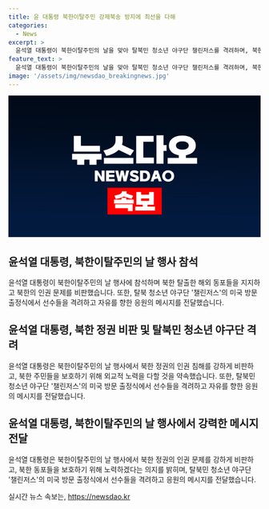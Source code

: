 ```yaml
---
title: 윤 대통령 북한이탈주민 강제북송 방지에 최선을 다해
categories:
  - News
excerpt: >
  윤석열 대통령이 북한이탈주민의 날을 맞아 탈북민 청소년 야구단 챌린저스를 격려하며, 북한 인권 문제에 대해 강한 비판을 쏟아냈다. 또한, 북한 동포들의 자유를 위해 모든 외교적 노력을 다할 것이라고 강조하며, 야구를 통해 자유를 상징하는 자유를 향한 홈런을 표방했다. 또한, 청소년 야구단의 미국 방문을 응원하며, 미국에서의 일정을 소개하였다.
feature_text: >
  윤석열 대통령이 북한이탈주민의 날을 맞아 탈북민 청소년 야구단 챌린저스를 격려하며, 북한 인권 문제에 대해 강한 비판을 쏟아냈다. 또한, 북한 동포들의 자유를 위해 모든 외교적 노력을 다할 것이라고 강조하며, 야구를 통해 자유를 상징하는 자유를 향한 홈런을 표방했다. 또한, 청소년 야구단의 미국 방문을 응원하며, 미국에서의 일정을 소개하였다.
image: '/assets/img/newsdao_breakingnews.jpg'
---
```


<p><img src="/assets/img/newsdao_breakingnews.jpg" alt="bookingtag 속보" /></p>

<h2 data-ke-size="size26">윤석열 대통령, 북한이탈주민의 날 행사 참석</h2>

<p data-ke-size="size16">윤석열 대통령이 북한이탈주민의 날 행사에 참석하며 북한 탈출한 해외 동포들을 지지하고 북한의 인권 문제를 비판했습니다. 또한, 탈북 청소년 야구단 '챌린저스'의 미국 방문 출정식에서 선수들을 격려하고 자유를 향한 응원의 메시지를 전달했습니다.</p>

<h2 data-ke-size="size26">윤석열 대통령, 북한 정권 비판 및 탈북민 청소년 야구단 격려</h2>

<p data-ke-size="size16">윤석열 대통령은 북한이탈주민의 날 행사에서 북한 정권의 인권 침해를 강하게 비판하고, 북한 주민들을 보호하기 위해 외교적 노력을 다할 것을 약속했습니다. 또한, 탈북민 청소년 야구단 '챌린저스'의 미국 방문 출정식에서 선수들을 격려하고 자유를 향한 응원의 메시지를 전달했습니다.</p>

<h2 data-ke-size="size26">윤석열 대통령, 북한이탈주민의 날 행사에서 강력한 메시지 전달</h2>

<p data-ke-size="size16">윤석열 대통령은 북한이탈주민의 날 행사에서 북한 정권의 인권 문제를 강하게 비판하고, 북한 동포들을 보호하기 위해 노력하겠다는 의지를 밝히며, 탈북민 청소년 야구단 '챌린저스'의 미국 방문 출정식에서 선수들을 격려하고 응원의 메시지를 전달했습니다.</p>
실시간 뉴스 속보는, <a href="https://newsdao.kr" rel="dofollow">https://newsdao.kr</a>


